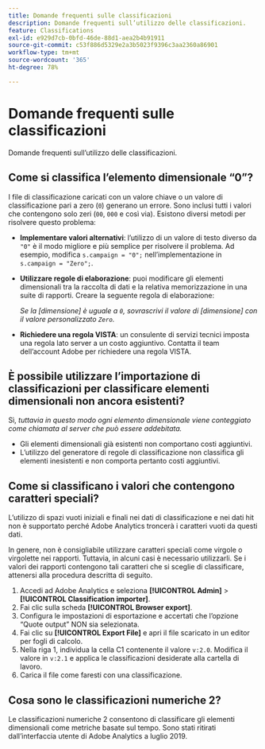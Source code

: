 ```yaml
---
title: Domande frequenti sulle classificazioni
description: Domande frequenti sull’utilizzo delle classificazioni.
feature: Classifications
exl-id: e929d7cb-0bfd-46de-88d1-aea2b4b91911
source-git-commit: c53f886d5329e2a3b5023f9396c3aa2360a86901
workflow-type: tm+mt
source-wordcount: '365'
ht-degree: 78%

---
```


# Domande frequenti sulle classificazioni

Domande frequenti sull’utilizzo delle classificazioni.

## Come si classifica l’elemento dimensionale “0”?

I file di classificazione caricati con un valore chiave o un valore di classificazione pari a zero (`0`) generano un errore. Sono inclusi tutti i valori che contengono solo zeri (`00`, `000` e così via). Esistono diversi metodi per risolvere questo problema:

* **Implementare valori alternativi**: l’utilizzo di un valore di testo diverso da `"0"` è il modo migliore e più semplice per risolvere il problema. Ad esempio, modifica `s.campaign = "0";` nell’implementazione in `s.campaign = "Zero";`.

* **Utilizzare regole di elaborazione**: puoi modificare gli elementi dimensionali tra la raccolta di dati e la relativa memorizzazione in una suite di rapporti. Creare la seguente regola di elaborazione:

   *Se la [dimensione] è uguale a `0`, sovrascrivi il valore di [dimensione] con il valore personalizzato `Zero`.*

* **Richiedere una regola VISTA**: un consulente di servizi tecnici imposta una regola lato server a un costo aggiuntivo. Contatta il team dell’account Adobe per richiedere una regola VISTA.

## È possibile utilizzare l’importazione di classificazioni per classificare elementi dimensionali non ancora esistenti?

Sì, *tuttavia in questo modo ogni elemento dimensionale viene conteggiato come chiamata al server che può essere addebitata.*

* Gli elementi dimensionali già esistenti non comportano costi aggiuntivi.
* L’utilizzo del generatore di regole di classificazione non classifica gli elementi inesistenti e non comporta pertanto costi aggiuntivi.

## Come si classificano i valori che contengono caratteri speciali?

L’utilizzo di spazi vuoti iniziali e finali nei dati di classificazione e nei dati hit non è supportato perché Adobe Analytics troncerà i caratteri vuoti da questi dati.

In genere, non è consigliabile utilizzare caratteri speciali come virgole o virgolette nei rapporti. Tuttavia, in alcuni casi è necessario utilizzarli. Se i valori dei rapporti contengono tali caratteri che si sceglie di classificare, attenersi alla procedura descritta di seguito.

1. Accedi ad Adobe Analytics e seleziona **[!UICONTROL Admin]** > **[!UICONTROL Classification importer]**.
2. Fai clic sulla scheda **[!UICONTROL Browser export]**.
3. Configura le impostazioni di esportazione e accertati che l’opzione “Quote output” NON sia selezionata.
4. Fai clic su **[!UICONTROL Export File]** e apri il file scaricato in un editor per fogli di calcolo.
5. Nella riga 1, individua la cella C1 contenente il valore `v:2.0`. Modifica il valore in `v:2.1` e applica le classificazioni desiderate alla cartella di lavoro.
6. Carica il file come faresti con una classificazione.

## Cosa sono le classificazioni numeriche 2?

Le classificazioni numeriche 2 consentono di classificare gli elementi dimensionali come metriche basate sul tempo. Sono stati ritirati dall’interfaccia utente di Adobe Analytics a luglio 2019.
